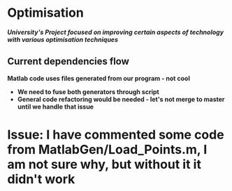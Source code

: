 # Optimisation
**_University's Project focused on improving certain aspects of technology with various optimisation techniques_**

## Current dependencies flow
**Matlab code uses files generated from our program - not cool**
- **We need to fuse both generators through script**
- **General code refactoring would be needed - let's not merge to master until we handle that issue**
# Issue: I have commented some code from MatlabGen/Load_Points.m, I am not sure why, but without it it didn't work
